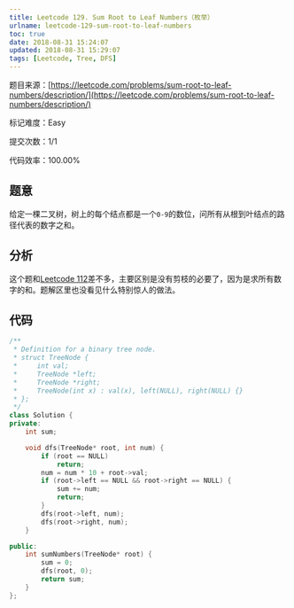 ```yaml
---
title: Leetcode 129. Sum Root to Leaf Numbers（枚举）
urlname: leetcode-129-sum-root-to-leaf-numbers
toc: true
date: 2018-08-31 15:24:07
updated: 2018-08-31 15:29:07
tags: [Leetcode, Tree, DFS]
---
```


题目来源：[https://leetcode.com/problems/sum-root-to-leaf-numbers/description/](https://leetcode.com/problems/sum-root-to-leaf-numbers/description/)

标记难度：Easy

提交次数：1/1

代码效率：100.00%

## 题意

给定一棵二叉树，树上的每个结点都是一个`0-9`的数位，问所有从根到叶结点的路径代表的数字之和。

## 分析

这个题和[Leetcode 112](/post/leetcode-112-path-sum)差不多，主要区别是没有剪枝的必要了，因为是求所有数字的和。题解区里也没看见什么特别惊人的做法。

## 代码

```cpp
/**
 * Definition for a binary tree node.
 * struct TreeNode {
 *     int val;
 *     TreeNode *left;
 *     TreeNode *right;
 *     TreeNode(int x) : val(x), left(NULL), right(NULL) {}
 * };
 */
class Solution {
private:
    int sum;

    void dfs(TreeNode* root, int num) {
        if (root == NULL)
            return;
        num = num * 10 + root->val;
        if (root->left == NULL && root->right == NULL) {
            sum += num;
            return;
        }
        dfs(root->left, num);
        dfs(root->right, num);
    }

public:
    int sumNumbers(TreeNode* root) {
        sum = 0;
        dfs(root, 0);
        return sum;
    }
};
```
